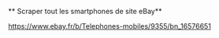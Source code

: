 **  Scraper tout les smartphones de site eBay**

https://www.ebay.fr/b/Telephones-mobiles/9355/bn_16576651
